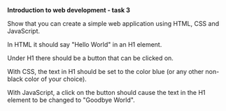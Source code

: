 **Introduction to web development - task 3**

Show that you can create a simple web application using HTML, CSS and JavaScript.

In HTML it should say "Hello World" in an H1 element.

Under H1 there should be a button that can be clicked on. 

With CSS, the text in H1 should be set to the color blue (or any other non-black color of your choice).

With JavaScript, a click on the button should cause the text in the H1 element to be changed to "Goodbye World".
